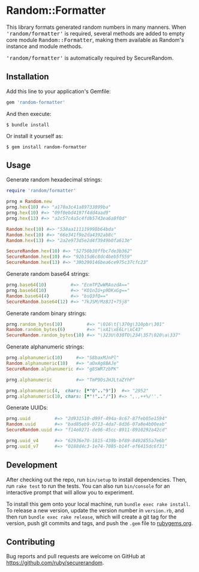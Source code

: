 # Random::Formatter

This library formats generated random numbers in many manners.  When
<tt>'random/formatter'</tt> is required, several methods are added to empty core
module <tt>Random::Formatter</tt>, making them available as Random's instance
and module methods.

<tt>'random/formatter'</tt> is automatically required by SecureRandom.

## Installation

Add this line to your application's Gemfile:

```ruby
gem 'random-formatter'
```

And then execute:

    $ bundle install

Or install it yourself as:

    $ gem install random-formatter

## Usage

Generate random hexadecimal strings:

```ruby
require 'random/formatter'

prng = Random.new
prng.hex(10) #=> "a170a3c41a89733899ba"
prng.hex(10) #=> "09f0ebd4197f4dd4aad9"
prng.hex(13) #=> "a2c57c4a5c4fdb5743ea6a8f0d"

Random.hex(10) #=> "538aa111119998b64bda"
Random.hex(10) #=> "66e341f9e2da4392ab8c"
Random.hex(13) #=> "2a2e973d5e2d4f3949b0fa613e"

SecureRandom.hex(10) #=> "52750b30ffbc7de3b362"
SecureRandom.hex(10) #=> "92b15d6c8dc4beb5f559"
SecureRandom.hex(13) #=> "39b290146bea6ce975c37cfc23"
```

Generate random base64 strings:

```ruby
prng.base64(10)         #=> "EcmTPZwWRAozdA=="
prng.base64(10)         #=> "KO1nIU+p9DKxGg=="
Random.base64(4)        #=> "bsQ3fQ=="
SecureRandom.base64(12) #=> "7kJSM/MzBJI+75j8"
```

Generate random binary strings:

```ruby
prng.random_bytes(10)         #=> "\016\t{\370g\310pbr\301"
Random.random_bytes(6)        #=> "\xA1\xE6Lr\xC43"
SecureRandom.random_bytes(10) #=> "\323U\030TO\234\357\020\a\337"
```

Generate alphanumeric strings:

```ruby
prng.alphanumeric(10)     #=> "S8baxMJnPl"
Random.alphanumeric(10)   #=> "aOxAg8BAJe"
SecureRandom.alphanumeric #=> "g8SWR7zbPK"

prng.alphanumeric         #=> "TmP9OsJHJLtaZYhP"

prng.alphanumeric(4,  chars: [*"0".."9"])  #=> "2952"
prng.alphanumeric(10, chars: [*"!".."/"]) #=> ",.,++%/''."
```

Generate UUIDs:

```ruby
prng.uuid         #=> "2d931510-d99f-494a-8c67-87feb05e1594"
Random.uuid       #=> "bad85eb9-0713-4da7-8d36-07a8e4b00eab"
SecureRandom.uuid #=> "f14e0271-de96-45cc-8911-8910292a42cd"

prng.uuid_v4      #=> "62936e70-1815-439b-bf89-8492855a7e6b"
prng.uuid_v7      #=> "0188d4c3-1e74-7085-b14f-ef6415dc6f31"
```

## Development

After checking out the repo, run `bin/setup` to install dependencies. Then, run `rake test` to run the tests. You can also run `bin/console` for an interactive prompt that will allow you to experiment.

To install this gem onto your local machine, run `bundle exec rake install`. To release a new version, update the version number in `version.rb`, and then run `bundle exec rake release`, which will create a git tag for the version, push git commits and tags, and push the `.gem` file to [rubygems.org](https://rubygems.org).

## Contributing

Bug reports and pull requests are welcome on GitHub at https://github.com/ruby/securerandom.

